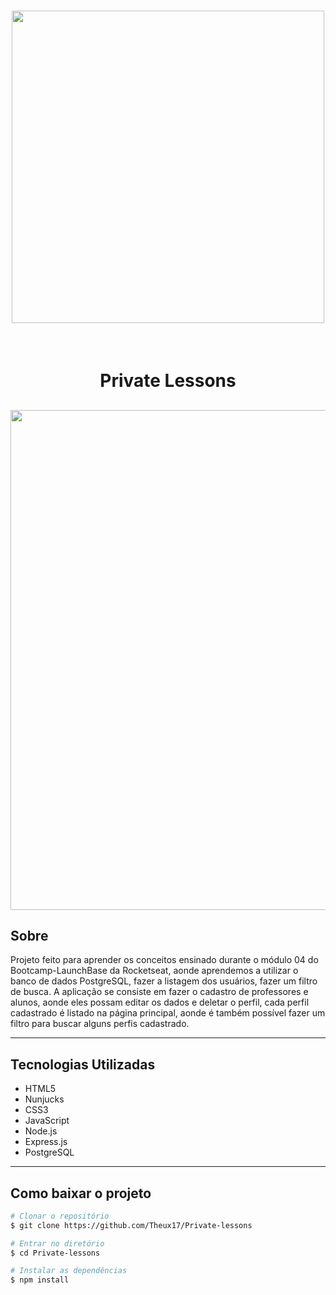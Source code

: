 <h1 align="center">
<img width="500px" src="https://camo.githubusercontent.com/268b1344409fac98c4eeda520482b6910c4ddcba/68747470733a2f2f73746f726167652e676f6f676c65617069732e636f6d2f676f6c64656e2d77696e642f626f6f7463616d702d6c61756e6368626173652f6c6f676f2e706e67">
</h1>

<br>

<h1 align="center">Private Lessons</h1>

<h2 align="center">
<a href="https://www.loom.com/share/b59cb7277203435e81fab6c71f76343f"><img style="width:800px;" src="https://cdn.loom.com/sessions/thumbnails/b59cb7277203435e81fab6c71f76343f-with-play.gif"> </a>
</h2>

## Sobre
Projeto feito para aprender os conceitos ensinado durante o módulo 04 do Bootcamp-LaunchBase da Rocketseat, aonde aprendemos a utilizar o banco de dados PostgreSQL, fazer a listagem dos usuários, fazer um filtro de busca. A aplicação se consiste em fazer o cadastro de professores e alunos, aonde eles possam editar os dados e deletar o perfil, cada perfil cadastrado é listado na página principal, aonde é também possível fazer um filtro para buscar alguns perfis cadastrado.

---
## Tecnologias Utilizadas 

- HTML5
- Nunjucks
- CSS3
- JavaScript
- Node.js
- Express.js
- PostgreSQL
---
## Como baixar o projeto 

```bash
# Clonar o repositório
$ git clone https://github.com/Theux17/Private-lessons

# Entrar no diretório 
$ cd Private-lessons

# Instalar as dependências
$ npm install
```
